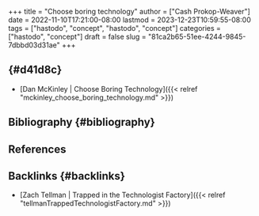 +++
title = "Choose boring technology"
author = ["Cash Prokop-Weaver"]
date = 2022-11-10T17:21:00-08:00
lastmod = 2023-12-23T10:59:55-08:00
tags = ["hastodo", "concept", "hastodo", "concept"]
categories = ["hastodo", "concept"]
draft = false
slug = "81ca2b65-51ee-4244-9845-7dbbd03d31ae"
+++

##  {#d41d8c}

-   [Dan McKinley | Choose Boring Technology]({{< relref "mckinley_choose_boring_technology.md" >}})


## Bibliography {#bibliography}

## References

<style>.csl-entry{text-indent: -1.5em; margin-left: 1.5em;}</style><div class="csl-bib-body">
</div>



## Backlinks {#backlinks}

-   [Zach Tellman | Trapped in the Technologist Factory]({{< relref "tellmanTrappedTechnologistFactory.md" >}})
